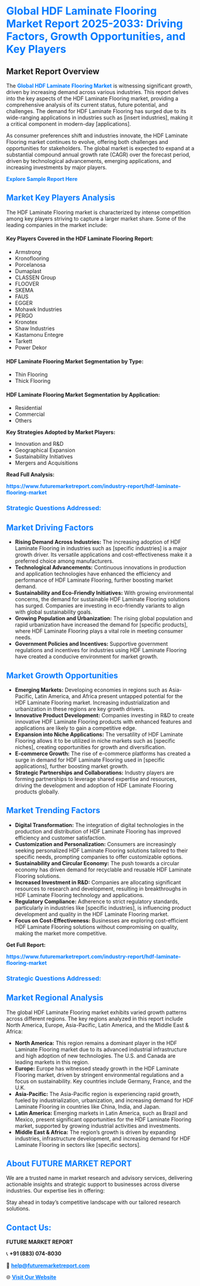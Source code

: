 <h1 style="color: #007BFF;">Global HDF Laminate Flooring Market Report 2025-2033: Driving Factors, Growth Opportunities, and Key Players</h1>

<section id="overview">
<h2>Market Report Overview</h2>
<p>The <a href="https://www.futuremarketreport.com/industry-report/hdf-laminate-flooring-market" style="color: #007BFF; text-decoration: none;"><strong>Global HDF Laminate Flooring Market</strong></a> is witnessing significant growth, driven by increasing demand across various industries. This report delves into the key aspects of the HDF Laminate Flooring market, providing a comprehensive analysis of its current status, future potential, and challenges. The demand for HDF Laminate Flooring has surged due to its wide-ranging applications in industries such as [insert industries], making it a critical component in modern-day [applications].</p>
<p>As consumer preferences shift and industries innovate, the HDF Laminate Flooring market continues to evolve, offering both challenges and opportunities for stakeholders. The global market is expected to expand at a substantial compound annual growth rate (CAGR) over the forecast period, driven by technological advancements, emerging applications, and increasing investments by major players.</p>
</section>

<section id="overview">
<p><a href="https://www.futuremarketreport.com/request-sample/reportId=98298" style="color: #007BFF; text-decoration: none;"><strong>Explore Sample Report Here</strong></a></p>
</section>

<section id="key-players">
<h2 style="color: #007BFF;">Market Key Players Analysis</h2>
<p>The HDF Laminate Flooring market is characterized by intense competition among key players striving to capture a larger market share. Some of the leading companies in the market include:</p>
<h4>Key Players Covered in the HDF Laminate Flooring Report:</h4>
<ul><li>Armstrong</li><li>Kronoflooring</li><li>Porcelanosa</li><li>Dumaplast</li><li>CLASSEN Group</li><li>FLOOVER</li><li>SKEMA</li><li>FAUS</li><li>EGGER</li><li>Mohawk Industries</li><li>PERGO</li><li>Kronotex</li><li>Shaw Industries</li><li>Kastamonu Entegre</li><li>Tarkett</li><li>Power Dekor</li></ul>
<h4>HDF Laminate Flooring Market Segmentation by Type:</h4>
<ul><li>Thin Flooring</li><li>Thick Flooring</li></ul>

<h4>HDF Laminate Flooring Market Segmentation by Application:</h4>
<ul><li>Residential</li><li>Commercial</li><li>Others</li></ul>
<p><strong>Key Strategies Adopted by Market Players:</strong></p>
<ul>
<li>Innovation and R&D</li>
<li>Geographical Expansion</li>
<li>Sustainability Initiatives</li>
<li>Mergers and Acquisitions</li>
</ul>
</section>

<section>
<p><strong>Read Full Analysis: </strong></p><a href="https://www.futuremarketreport.com/industry-report/hdf-laminate-flooring-market" style="color: #007BFF; text-decoration: none;"><strong>https://www.futuremarketreport.com/industry-report/hdf-laminate-flooring-market</strong></a>
<h3 style="color: #007BFF;">Strategic Questions Addressed:</h3>
</section>

<section id="driving-factors">
<h2 style="color: #007BFF;">Market Driving Factors</h2>
<ul>
<li><strong>Rising Demand Across Industries:</strong> The increasing adoption of HDF Laminate Flooring in industries such as [specific industries] is a major growth driver. Its versatile applications and cost-effectiveness make it a preferred choice among manufacturers.</li>
<li><strong>Technological Advancements:</strong> Continuous innovations in production and application technologies have enhanced the efficiency and performance of HDF Laminate Flooring, further boosting market demand.</li>
<li><strong>Sustainability and Eco-Friendly Initiatives:</strong> With growing environmental concerns, the demand for sustainable HDF Laminate Flooring solutions has surged. Companies are investing in eco-friendly variants to align with global sustainability goals.</li>
<li><strong>Growing Population and Urbanization:</strong> The rising global population and rapid urbanization have increased the demand for [specific products], where HDF Laminate Flooring plays a vital role in meeting consumer needs.</li>
<li><strong>Government Policies and Incentives:</strong> Supportive government regulations and incentives for industries using HDF Laminate Flooring have created a conducive environment for market growth.</li>
</ul>
</section>

<section id="growth-opportunities">
<h2 style="color: #007BFF;">Market Growth Opportunities</h2>
<ul>
<li><strong>Emerging Markets:</strong> Developing economies in regions such as Asia-Pacific, Latin America, and Africa present untapped potential for the HDF Laminate Flooring market. Increasing industrialization and urbanization in these regions are key growth drivers.</li>
<li><strong>Innovative Product Development:</strong> Companies investing in R&D to create innovative HDF Laminate Flooring products with enhanced features and applications are likely to gain a competitive edge.</li>
<li><strong>Expansion into Niche Applications:</strong> The versatility of HDF Laminate Flooring allows it to be utilized in niche markets such as [specific niches], creating opportunities for growth and diversification.</li>
<li><strong>E-commerce Growth:</strong> The rise of e-commerce platforms has created a surge in demand for HDF Laminate Flooring used in [specific applications], further boosting market growth.</li>
<li><strong>Strategic Partnerships and Collaborations:</strong> Industry players are forming partnerships to leverage shared expertise and resources, driving the development and adoption of HDF Laminate Flooring products globally.</li>
</ul>
</section>

<section id="trending-factors">
<h2 style="color: #007BFF;">Market Trending Factors</h2>
<ul>
<li><strong>Digital Transformation:</strong> The integration of digital technologies in the production and distribution of HDF Laminate Flooring has improved efficiency and customer satisfaction.</li>
<li><strong>Customization and Personalization:</strong> Consumers are increasingly seeking personalized HDF Laminate Flooring solutions tailored to their specific needs, prompting companies to offer customizable options.</li>
<li><strong>Sustainability and Circular Economy:</strong> The push towards a circular economy has driven demand for recyclable and reusable HDF Laminate Flooring solutions.</li>
<li><strong>Increased Investment in R&D:</strong> Companies are allocating significant resources to research and development, resulting in breakthroughs in HDF Laminate Flooring technology and applications.</li>
<li><strong>Regulatory Compliance:</strong> Adherence to strict regulatory standards, particularly in industries like [specific industries], is influencing product development and quality in the HDF Laminate Flooring market.</li>
<li><strong>Focus on Cost-Effectiveness:</strong> Businesses are exploring cost-efficient HDF Laminate Flooring solutions without compromising on quality, making the market more competitive.</li>
</ul>
</section>

<section>
<p><strong>Get Full Report: </strong></p><a href="https://www.futuremarketreport.com/industry-report/hdf-laminate-flooring-market" style="color: #007BFF; text-decoration: none;"><strong>https://www.futuremarketreport.com/industry-report/hdf-laminate-flooring-market</strong></a>
<h3 style="color: #007BFF;">Strategic Questions Addressed:</h3>
</section>


<section id="regional-analysis">
<h2 style="color: #007BFF;">Market Regional Analysis</h2>
<p>The global HDF Laminate Flooring market exhibits varied growth patterns across different regions. The key regions analyzed in this report include North America, Europe, Asia-Pacific, Latin America, and the Middle East & Africa:</p>
<ul>
<li><strong>North America:</strong> This region remains a dominant player in the HDF Laminate Flooring market due to its advanced industrial infrastructure and high adoption of new technologies. The U.S. and Canada are leading markets in this region.</li>
<li><strong>Europe:</strong> Europe has witnessed steady growth in the HDF Laminate Flooring market, driven by stringent environmental regulations and a focus on sustainability. Key countries include Germany, France, and the U.K.</li>
<li><strong>Asia-Pacific:</strong> The Asia-Pacific region is experiencing rapid growth, fueled by industrialization, urbanization, and increasing demand for HDF Laminate Flooring in countries like China, India, and Japan.</li>
<li><strong>Latin America:</strong> Emerging markets in Latin America, such as Brazil and Mexico, present significant opportunities for the HDF Laminate Flooring market, supported by growing industrial activities and investments.</li>
<li><strong>Middle East & Africa:</strong> The region’s growth is driven by expanding industries, infrastructure development, and increasing demand for HDF Laminate Flooring in sectors like [specific sectors].</li>
</ul>
</section>

<footer>
<h2 style="color: #007BFF;">About FUTURE MARKET REPORT</h2>
<p>We are a trusted name in market research and advisory services, delivering actionable insights and strategic support to businesses across diverse industries. Our expertise lies in offering:</p>

<p>Stay ahead in today’s competitive landscape with our tailored research solutions.</p>

<h2 style="color: #007BFF;">Contact Us:</h2>
<p><strong>FUTURE MARKET REPORT</strong></p>
<p>📞 <strong>+91 (883) 074-8030</strong></p>
<p>📧 <strong><a href="mailto:help@futuremarketreport.com" style="color: #007BFF;">help@futuremarketreport.com</a></strong></p>
<p>🌐 <strong><a href="https://www.futuremarketreport.com/" style="color: #007BFF;">Visit Our Website</a></strong></p>
</footer>